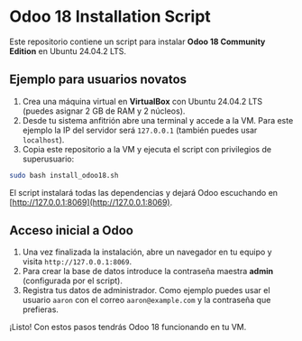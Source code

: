 # Odoo 18 Installation Script

Este repositorio contiene un script para instalar **Odoo 18 Community Edition** en Ubuntu 24.04.2 LTS.

## Ejemplo para usuarios novatos

1. Crea una máquina virtual en **VirtualBox** con Ubuntu 24.04.2 LTS (puedes asignar 2 GB de RAM y 2 núcleos).
2. Desde tu sistema anfitrión abre una terminal y accede a la VM. Para este ejemplo la IP del servidor será `127.0.0.1` (también puedes usar `localhost`).
3. Copia este repositorio a la VM y ejecuta el script con privilegios de superusuario:

```bash
sudo bash install_odoo18.sh
```

El script instalará todas las dependencias y dejará Odoo escuchando en [http://127.0.0.1:8069](http://127.0.0.1:8069).

## Acceso inicial a Odoo

1. Una vez finalizada la instalación, abre un navegador en tu equipo y visita `http://127.0.0.1:8069`.
2. Para crear la base de datos introduce la contraseña maestra **admin** (configurada por el script).
3. Registra tus datos de administrador. Como ejemplo puedes usar el usuario `aaron` con el correo `aaron@example.com` y la contraseña que prefieras.

¡Listo! Con estos pasos tendrás Odoo 18 funcionando en tu VM.
